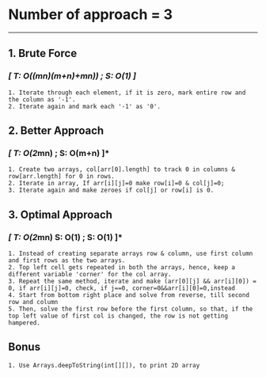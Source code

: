 # Number of approach = 3

---

## 1. Brute Force

### *[ T: O((mn)(m+n)+mn)) ; S: O(1) ]*

    1. Iterate through each element, if it is zero, mark entire row and the column as '-1'.
    2. Iterate again and mark each '-1' as '0'.

## 2. Better Approach

### *[ T: O(2*mn) ; S: O(m+n) ]*

    1. Create two arrays, col[arr[0].length] to track 0 in columns & row[arr.length] for 0 in rows.
    2. Iterate in array, If arr[i][j]=0 make row[i]=0 & col[j]=0;
    3. Iterate again and make zeroes if col[j] or row[i] is 0.

## 3. Optimal Approach

### *[ T: O(2*mn) S: O(1) ; S: O(1) ]*

    1. Instead of creating separate arrays row & column, use first column and first rows as the two arrays.
    2. Top left cell gets repeated in both the arrays, hence, keep a different variable 'corner' for the col array.
    3. Repeat the same method, iterate and make (arr[0][j] && arr[i][0]) = 0, if arr[i][j]=0, check, if j==0, corner=0&&arr[i][0]=0,instead
    4. Start from bottom right place and solve from reverse, till second row and column
    5. Then, solve the first row before the first column, so that, if the top left value of first col is changed, the row is not getting hampered.

## Bonus
    1. Use Arrays.deepToString(int[][]), to print 2D array